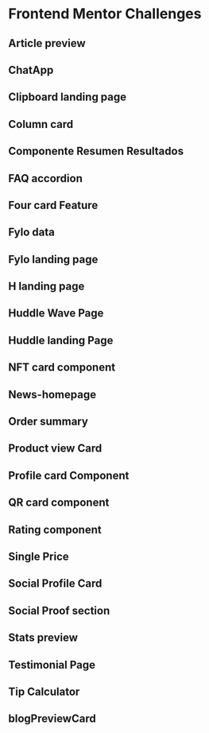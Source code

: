 # Frontend Mentor Challenges

## Article preview

## ChatApp

## Clipboard landing page

## Column card

## Componente Resumen Resultados

## FAQ accordion

## Four card Feature

## Fylo data

## Fylo landing page

## H landing page

## Huddle Wave Page

## Huddle landing Page

## NFT card component

## News-homepage

## Order summary

## Product view Card

## Profile card Component

## QR card component

## Rating component

## Single Price

## Social Profile Card

## Social Proof section

## Stats preview

## Testimonial Page

## Tip Calculator

## blogPreviewCard
